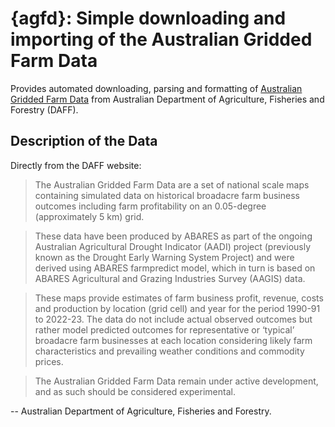 # {agfd}: Simple downloading and importing of the Australian Gridded Farm Data

Provides automated downloading, parsing and formatting of [Australian Gridded Farm Data](https://www.agriculture.gov.au/abares/research-topics/surveys/farm-survey-data/australian-gridded-farm-data) from Australian Department of Agriculture, Fisheries and Forestry (DAFF).

## Description of the Data

Directly from the DAFF website:

>The Australian Gridded Farm Data are a set of national scale maps containing simulated data on historical broadacre farm business outcomes including farm profitability on an 0.05-degree (approximately 5 km) grid.

>These data have been produced by ABARES as part of the ongoing Australian Agricultural Drought Indicator (AADI) project (previously known as the Drought Early Warning System Project) and were derived using ABARES farmpredict model, which in turn is based on ABARES Agricultural and Grazing Industries Survey (AAGIS) data.

>These maps provide estimates of farm business profit, revenue, costs and production by location (grid cell) and year for the period 1990-91 to 2022-23. The data do not include actual observed outcomes but rather model predicted outcomes for representative or ‘typical’ broadacre farm businesses at each location considering likely farm characteristics and prevailing weather conditions and commodity prices.

>The Australian Gridded Farm Data remain under active development, and as such should be considered experimental.

-- Australian Department of Agriculture, Fisheries and Forestry.
